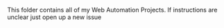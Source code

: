 This folder contains all of my Web Automation Projects. If instructions are unclear just open up a new issue
